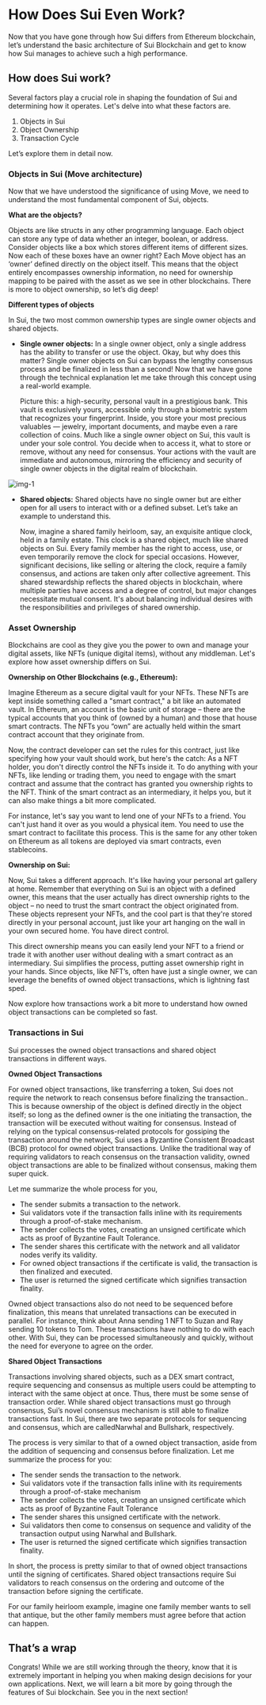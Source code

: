 # How Does Sui Even Work?

Now that you have gone through how Sui differs from Ethereum blockchain, let’s understand the basic architecture of Sui Blockchain and get to know how Sui manages to achieve such a high performance.

## How does Sui work?

Several factors play a crucial role in shaping the foundation of Sui and determining how it operates. Let's delve into what these factors are.

1. Objects in Sui
2. Object Ownership
3. Transaction Cycle

Let’s explore them in detail now.

### Objects in Sui (Move architecture)

Now that we have understood the significance of using Move, we need to understand the most fundamental component of Sui, objects.

**What are the objects?**

Objects are like structs in any other programming language. Each object can store any type of data whether an integer, boolean, or address. Consider objects like a box which stores different items of different sizes. Now each of these boxes have an owner right? Each Move object has an ‘owner’ defined directly on the object itself. This means that the object entirely encompasses ownership information, no need for ownership mapping to be paired with the asset as we see in other blockchains. There is more to object ownership, so let’s dig deep!

**Different types of objects**

In Sui, the two most common ownership types are single owner objects and shared objects.

- **Single owner objects:** In a single owner object, only a single address has the ability to transfer or use the object. Okay, but why does this matter? Single owner objects on Sui can bypass the lengthy consensus process and be finalized in less than a second! Now that we have gone through the technical explanation let me take through this concept using a real-world example.
    
    Picture this: a high-security, personal vault in a prestigious bank. This vault is exclusively yours, accessible only through a biometric system that recognizes your fingerprint. Inside, you store your most precious valuables — jewelry, important documents, and maybe even a rare collection of coins. Much like a single owner object on Sui, this vault is under your sole control. You decide when to access it, what to store or remove, without any need for consensus. Your actions with the vault are immediate and autonomous, mirroring the efficiency and security of single owner objects in the digital realm of blockchain.
    
![img-1](https://github.com/0xmetaschool/Learning-Projects/blob/main/assests_for_all/assets_for_sui_c1/How%20Does%20Sui%20Even%20Work%3F/image.png?raw=true)
    
- **Shared objects:** Shared objects have no single owner but are either open for all users to interact with or a defined subset. Let’s take an example to understand this.
    
    Now, imagine a shared family heirloom, say, an exquisite antique clock, held in a family estate. This clock is a shared object, much like shared objects on Sui. Every family member has the right to access, use, or even temporarily remove the clock for special occasions. However, significant decisions, like selling or altering the clock, require a family consensus, and actions are taken only after collective agreement. This shared stewardship reflects the shared objects in blockchain, where multiple parties have access and a degree of control, but major changes necessitate mutual consent. It's about balancing individual desires with the responsibilities and privileges of shared ownership.
    

### Asset Ownership

Blockchains are cool as they give you the power to own and manage your digital assets, like NFTs (unique digital items), without any middleman. Let's explore how asset ownership differs on Sui.

**Ownership on Other Blockchains (e.g., Ethereum):**

Imagine Ethereum as a secure digital vault for your NFTs. These NFTs are kept inside something called a "smart contract," a bit like an automated vault. In Ethereum, an account is the basic unit of storage – there are the typical accounts that you think of (owned by a human) and those that house smart contracts. The NFTs you “own” are actually held within the smart contract account that they originate from.

Now, the contract developer can set the rules for this contract, just like specifying how your vault should work, but here's the catch: As a NFT holder, you don't directly control the NFTs inside it. To do anything with your NFTs, like lending or trading them, you need to engage with the smart contract and assume that the contract has granted you ownership rights to the NFT. Think of the smart contract as an intermediary, it helps you, but it can also make things a bit more complicated.

For instance, let's say you want to lend one of your NFTs to a friend. You can't just hand it over as you would a physical item. You need to use the smart contract to facilitate this process. This is the same for any other token on Ethereum as all tokens are deployed via smart contracts, even stablecoins.

**Ownership on Sui:**

Now, Sui takes a different approach. It's like having your personal art gallery at home. Remember that everything on Sui is an object with a defined owner, this means that the user actually has direct ownership rights to the object – no need to trust the smart contract the object originated from. These objects represent your NFTs, and the cool part is that they're stored directly in your personal account, just like your art hanging on the wall in your own secured home. You have direct control.

This direct ownership means you can easily lend your NFT to a friend or trade it with another user without dealing with a smart contract as an intermediary. Sui simplifies the process, putting asset ownership right in your hands. Since objects, like NFT’s, often have just a single owner, we can leverage the benefits of owned object transactions, which is lightning fast sped.

Now explore how transactions work a bit more to understand how owned object transactions can be completed so fast.

### Transactions in Sui

Sui processes the owned object transactions and shared object transactions in different ways.

**Owned Object Transactions**

For owned object transactions, like transferring a token, Sui does not require the network to reach consensus before finalizing the transaction.. This is because ownership of the object is defined directly in the object itself; so long as the defined owner is the one initiating the transaction, the transaction will be executed without waiting for consensus. Instead of relying on the typical consensus-related protocols for gossiping the transaction around the network, Sui uses a Byzantine Consistent Broadcast (BCB) protocol for owned object transactions. Unlike the traditional way of requiring validators to reach consensus on the transaction validity, owned object transactions are able to be finalized without consensus, making them super quick.

Let me summarize the whole process for you,

- The sender submits a transaction to the network.
- Sui validators vote if the transaction falls inline with its requirements through a proof-of-stake mechanism.
- The sender collects the votes, creating an unsigned certificate which acts as proof of Byzantine Fault Tolerance.
- The sender shares this certificate with the network and all validator nodes verify its validity.
- For owned object transactions if the certificate is valid, the transaction is then finalized and executed.
- The user is returned the signed certificate which signifies transaction finality.

Owned object transactions also do not need to be sequenced before finalization, this means that unrelated transactions can be executed in parallel. For instance, think about Anna sending 1 NFT to Suzan and Ray sending 10 tokens to Tom. These transactions have nothing to do with each other. With Sui, they can be processed simultaneously and quickly, without the need for everyone to agree on the order.

**Shared Object Transactions**

Transactions involving shared objects, such as a DEX smart contract, require sequencing and consensus as multiple users could be attempting to interact with the same object at once. Thus, there must be some sense of transaction order. While shared object transactions must go through consensus, Sui’s novel consensus mechanism is still able to finalize transactions fast. In Sui, there are two separate protocols for sequencing and consensus, which are calledNarwhal and Bullshark, respectively.

The process is very similar to that of a owned object transaction, aside from the addition of sequencing and consensus before finalization. Let me summarize the process for you:

- The sender sends the transaction to the network.
- Sui validators vote if the transaction falls inline with its requirements through a proof-of-stake mechanism
- The sender collects the votes, creating an unsigned certificate which acts as proof of Byzantine Fault Tolerance
- The sender shares this unsigned certificate with the network.
- Sui validators then come to consensus on sequence and validity of the transaction output using Narwhal and Bullshark.
- The user is returned the signed certificate which signifies transaction finality.

In short, the process is pretty similar to that of owned object transactions until the signing of certificates. Shared object transactions require Sui validators to reach consensus on the ordering and outcome of the transaction before signing the certificate.

For our family heirloom example, imagine one family member wants to sell that antique, but the other family members must agree before that action can happen.

## That’s a wrap

Congrats! While we are still working through the theory, know that it is extremely important in helping you when making design decisions for your own applications. Next, we will learn a bit more by going through the features of Sui blockchain. See you in the next section!